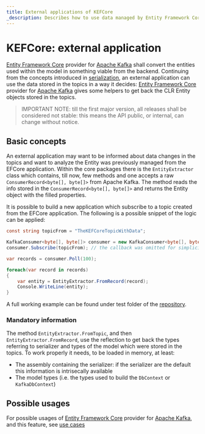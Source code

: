 ```yaml
---
title: External applications of KEFCore
_description: Describes how to use data managed by Entity Framework Core provider for Apache Kafka from external applications
---
```


# KEFCore: external application

[Entity Framework Core](https://learn.microsoft.com/it-it/ef/core/) provider for [Apache Kafka](https://kafka.apache.org/) shall convert the entities used within the model in something viable from the backend.
Continuing from the concepts introduced in [serialization](serialization.md), an external application can use the data stored in the topics in a way it decides: [Entity Framework Core](https://learn.microsoft.com/it-it/ef/core/) provider for [Apache Kafka](https://kafka.apache.org/) gives some helpers to get back the CLR Entity objects stored in the topics.

> IMPORTANT NOTE: till the first major version, all releases shall be considered not stable: this means the API public, or internal, can change without notice.

## Basic concepts

An external application may want to be informed about data changes in the topics and want to analyze the Entity was previously managed from the EFCore application.
Within the core packages there is the `EntityExtractor` class which contains, till now, few methods and one accepts a raw `ConsumerRecord<byte[], byte[]>` from Apache Kafka.
The method reads the info stored in the `ConsumerRecord<byte[], byte[]>` and returns the Entity object with the filled properties.

It is possible to build a new application which subscribe to a topic created from the EFCore application.
The following is a possible snippet of the logic can be applied:

```c#
const string topicFrom = "TheKEFCoreTopicWithData";

KafkaConsumer<byte[], byte[]> consumer = new KafkaConsumer<byte[], byte[]>();
consumer.Subscribe(topicFrom); // the callback was omitted for simplicity

var records = consumer.Poll(100);

foreach(var record in records)
{
	var entity = EntityExtractor.FromRecord(record);
	Console.WriteLine(entity);
}
```

A full working example can be found under test folder of the [repository](https://github.com/masesgroup/KEFCore).

### Mandatory information

The method `EntityExtractor.FromTopic`, and then `EntityExtractor.FromRecord`, use the reflection to get back the types referring to serializer and types of the model which were stored in the topics.
To work properly it needs, to be loaded in memory, at least:
- The assembly containing the serializer: if the serializer are the default this information is intrisecally available
- The model types (i.e. the types used to build the `DbContext` or `KafkaDbContext`)

## Possible usages

For possible usages of [Entity Framework Core](https://learn.microsoft.com/it-it/ef/core/) provider for [Apache Kafka](https://kafka.apache.org/), and this feature, see [use cases](usecases.md)
